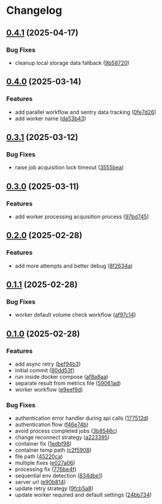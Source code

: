 # Changelog

## [0.4.1](https://github.com/MalwareDataLab/autodroid-worker/compare/v0.4.0...v0.4.1) (2025-04-17)


### Bug Fixes

* cleanup local storage data fallback ([9b58720](https://github.com/MalwareDataLab/autodroid-worker/commit/9b58720609cbebfa5074bcc0c64c58d9614ae6b2))

## [0.4.0](https://github.com/MalwareDataLab/autodroid-worker/compare/v0.3.1...v0.4.0) (2025-03-14)


### Features

* add parallel workflow and sentry data tracking ([0fe7d26](https://github.com/MalwareDataLab/autodroid-worker/commit/0fe7d267ecec188bdb63472a254e85d5bb5bc397))
* add worker name ([da53b43](https://github.com/MalwareDataLab/autodroid-worker/commit/da53b43be8d1174e0b053259db72611858607d04))

## [0.3.1](https://github.com/MalwareDataLab/autodroid-worker/compare/v0.3.0...v0.3.1) (2025-03-12)


### Bug Fixes

* raise job acquisition lock timeout ([3555bea](https://github.com/MalwareDataLab/autodroid-worker/commit/3555beabc8a42e41eaace2bc76e30b5a947e52c3))

## [0.3.0](https://github.com/MalwareDataLab/autodroid-worker/compare/v0.2.0...v0.3.0) (2025-03-11)


### Features

* add worker processing acquisition process ([97bd745](https://github.com/MalwareDataLab/autodroid-worker/commit/97bd7457d6a55cc6aebaa1d68b66248ff87ded96))

## [0.2.0](https://github.com/MalwareDataLab/autodroid-worker/compare/v0.1.1...v0.2.0) (2025-02-28)


### Features

* add more attempts and better debug ([8f2634a](https://github.com/MalwareDataLab/autodroid-worker/commit/8f2634a26200439580c547a9201a6072504ccfd7))

## [0.1.1](https://github.com/MalwareDataLab/autodroid-worker/compare/v0.1.0...v0.1.1) (2025-02-28)


### Bug Fixes

* worker default volume check workflow ([af97c14](https://github.com/MalwareDataLab/autodroid-worker/commit/af97c1432d039ef7d289cfcb5c2c9a6c570727f4))

## [0.1.0](https://github.com/MalwareDataLab/autodroid-worker/compare/v0.0.1...v0.1.0) (2025-02-28)


### Features

* add async retry ([bef94b3](https://github.com/MalwareDataLab/autodroid-worker/commit/bef94b37252f3c56b3ff8a858fb40c42bde816b1))
* initial commit ([80dd53f](https://github.com/MalwareDataLab/autodroid-worker/commit/80dd53fa15be74347e27863d9065787e3184affa))
* run inside docker compose ([af8a8aa](https://github.com/MalwareDataLab/autodroid-worker/commit/af8a8aaee66823cf50ff41ff4cc71f1f56537f5a))
* separate result from metrics file ([59061ad](https://github.com/MalwareDataLab/autodroid-worker/commit/59061adcab9e975e58bd30c092b9bf9a6d476ef3))
* worker workflow ([e9eef9d](https://github.com/MalwareDataLab/autodroid-worker/commit/e9eef9d589ff0066c1326ba0ac49659125923e54))


### Bug Fixes

* authentication error handler during api calls ([177512d](https://github.com/MalwareDataLab/autodroid-worker/commit/177512d204fb77b3a4c1ee2ce5c26b3090fd4717))
* authentication flow ([f46e74b](https://github.com/MalwareDataLab/autodroid-worker/commit/f46e74b0d881ee847a057aa13f7be0f3c1eff960))
* avoid process completed jobs ([3b8546c](https://github.com/MalwareDataLab/autodroid-worker/commit/3b8546ce23404d4e023403437f5eaedff8f31ce5))
* change reconnect strategy ([a223395](https://github.com/MalwareDataLab/autodroid-worker/commit/a2233950c0df65a7a97c3a1e0bfcb115ae6c7aa0))
* container fix ([1edbf98](https://github.com/MalwareDataLab/autodroid-worker/commit/1edbf9885339b4bb0ec4671f64f488a5ef55af1e))
* container temp path ([c2f5908](https://github.com/MalwareDataLab/autodroid-worker/commit/c2f590860d6aef148398438c242773d5a690a443))
* file path ([45220ca](https://github.com/MalwareDataLab/autodroid-worker/commit/45220caa290c01fc115197af900ea4f7da27d6a8))
* multiple fixes ([e027a06](https://github.com/MalwareDataLab/autodroid-worker/commit/e027a06e303f873e8df277928b5e21b389186f56))
* processing fix ([776be4f](https://github.com/MalwareDataLab/autodroid-worker/commit/776be4f2bc10de9ebf1a57721b3ce2d38387d67b))
* sequential env detection ([834dbe1](https://github.com/MalwareDataLab/autodroid-worker/commit/834dbe12130500951523a9e97ed42c8f6feeffff))
* server url ([e90b814](https://github.com/MalwareDataLab/autodroid-worker/commit/e90b814858570cd23bd46493697df8ee91d97785))
* update retry strategy ([9fcb5a8](https://github.com/MalwareDataLab/autodroid-worker/commit/9fcb5a8f0a834ce3ff9b3644b91f1034ab46effe))
* update worker required and default settings ([24bb734](https://github.com/MalwareDataLab/autodroid-worker/commit/24bb7348fe92904fb75d0a1d4206fe322e22ea68))
